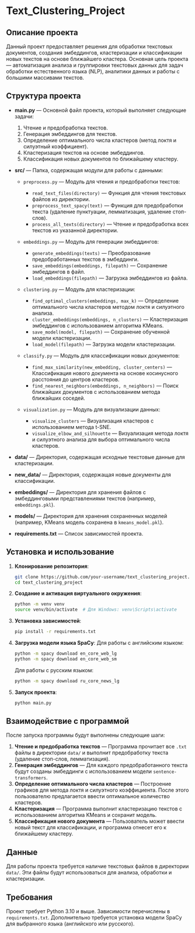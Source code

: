 # Text_Clustering_Project

## Описание проекта

Данный проект предоставляет решения для обработки текстовых документов, создания эмбеддингов, кластеризации и классификации новых текстов на основе ближайшего кластера. Основная цель проекта — автоматизация анализа и группировки текстовых данных для задач обработки естественного языка (NLP), аналитики данных и работы с большими массивами текстов.

## Структура проекта

- **main.py** — Основной файл проекта, который выполняет следующие задачи:
  1. Чтение и предобработка текстов.
  2. Генерация эмбеддингов для текстов.
  3. Определение оптимального числа кластеров (метод локтя и силуэтный коэффициент).
  4. Кластеризация текстов на основе эмбеддингов.
  5. Классификация новых документов по ближайшему кластеру.

- **src/** — Папка, содержащая модули для работы с данными:
  - `preprocess.py` — Модуль для чтения и предобработки текстов:
    - `read_text_files(directory)` — Функция для чтения текстовых файлов из директории.
    - `preprocess_text_spacy(text)` — Функция для предобработки текста (удаление пунктуации, лемматизация, удаление стоп-слов).
    - `process_all_texts(directory)` — Чтение и предобработка всех текстов из указанной директории.
  
  - `embeddings.py` — Модуль для генерации эмбеддингов:
    - `generate_embeddings(texts)` — Преобразование предобработанных текстов в эмбеддинги.
    - `save_embeddings(embeddings, filepath)` — Сохранение эмбеддингов в файл.
    - `load_embeddings(filepath)` — Загрузка эмбеддингов из файла.
    
  - `clustering.py` — Модуль для кластеризации:
    - `find_optimal_clusters(embeddings, max_k)` — Определение оптимального числа кластеров методом локтя и силуэтного анализа.
    - `cluster_embeddings(embeddings, n_clusters)` — Кластеризация эмбеддингов с использованием алгоритма KMeans.
    - `save_model(model, filepath)` — Сохранение обученной модели кластеризации.
    - `load_model(filepath)` — Загрузка модели кластеризации.

  - `classify.py` — Модуль для классификации новых документов:
    - `find_max_similarity(new_embedding, cluster_centers)` — Классификация нового документа на основе косинусного расстояния до центров кластеров.
    - `find_nearest_neighbors(embeddings, n_neighbors)` — Поиск ближайших документов с использованием метода ближайших соседей.
  
  - `visualization.py` — Модуль для визуализации данных:
    - `visualize_clusters` — Визуализация кластеров с использованием метода t-SNE.
    - `visualize_elbow_and_silhouette` — Визуализация метода локтя и силуэтного анализа для выбора оптимального числа кластеров.

- **data/** — Директория, содержащая исходные текстовые данные для кластеризации.

- **new_data/** — Директория, содержащая новые документы для классификации.

- **embeddings/** — Директория для хранения файлов с эмбеддинговыми представлениями текстов (например, `embeddings.pkl`).

- **models/** — Директория для хранения сохраненных моделей (например, KMeans модель сохранена в `kmeans_model.pkl`).

- **requirements.txt** — Список зависимостей проекта.

## Установка и использование

1. **Клонирование репозитория**:
    ```bash
    git clone https://github.com/your-username/text_clustering_project.git
    cd text_clustering_project
    ```

2. **Создание и активация виртуального окружения**:
    ```bash
    python -m venv venv
    source venv/bin/activate  # Для Windows: venv\Scripts\activate
    ```

3. **Установка зависимостей**:
    ```bash
    pip install -r requirements.txt
    ```

4. **Загрузка модели языка SpaCy**:
    Для работы с английским языком:
    ```bash
    python -m spacy download en_core_web_lg
    python -m spacy download en_core_web_sm
    ```

    Для работы с русским языком:
    ```bash
    python -m spacy download ru_core_news_lg
    ```

5. **Запуск проекта**:
    ```bash
    python main.py
    ```

## Взаимодействие с программой

После запуска программы будут выполнены следующие шаги:

1. **Чтение и предобработка текстов** — Программа прочитает все `.txt` файлы в директории `data/` и выполнит предобработку текста (удаление стоп-слов, лемматизация).
2. **Генерация эмбеддингов** — Для каждого предобработанного текста будут созданы эмбеддинги с использованием модели `sentence-transformers`.
3. **Определение оптимального числа кластеров** — Построение графиков для метода локтя и силуэтного коэффициента. После этого пользователю предлагается ввести оптимальное количество кластеров.
4. **Кластеризация** — Программа выполнит кластеризацию текстов с использованием алгоритма KMeans и сохранит модель.
5. **Классификация нового документа** — Пользователь может ввести новый текст для классификации, и программа отнесет его к ближайшему кластеру.

## Данные

Для работы проекта требуется наличие текстовых файлов в директории `data/`. Эти файлы будут использоваться для анализа, обработки и кластеризации.

## Требования

Проект требует Python 3.10 и выше. Зависимости перечислены в `requirements.txt`. Дополнительно требуется установка модели SpaCy для выбранного языка (английского или русского).
